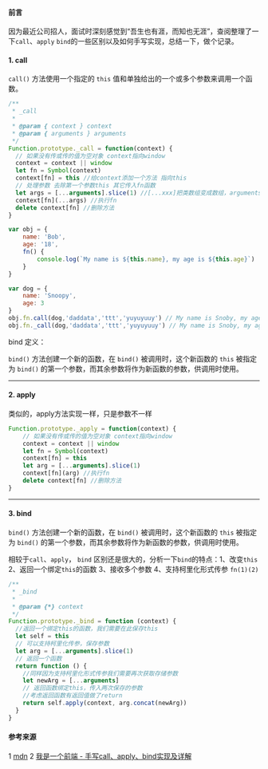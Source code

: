 #### 前言

因为最近公司招人，面试时深刻感觉到“吾生也有涯，而知也无涯”，查阅整理了一下`call`、`apply` `bind`的一些区别以及如何手写实现，总结一下，做个记录。

#### 1. call 

`call()` 方法使用一个指定的 `this` 值和单独给出的一个或多个参数来调用一个函数。

[^注意]: ：该方法的语法和作用与 [`apply()`](https://developer.mozilla.org/zh-CN/docs/Web/JavaScript/Reference/Global_Objects/Function/apply) 方法类似，只有一个区别，就是 `call()` 方法接受的是**一个参数列表**，而 `apply()` 方法接受的是**一个包含多个参数的数组**。

```javascript
/**
 * _call
 *
 * @param { context } context
 * @param { arguments } arguments
 */
Function.prototype._call = function(context) {
  // 如果没有传或传的值为空对象 context指向window
  context = context || window
  let fn = Symbol(context)
  context[fn] = this //给context添加一个方法 指向this
  // 处理参数 去除第一个参数this 其它传入fn函数
  let args = [...arguments].slice(1) //[...xxx]把类数组变成数组，arguments为啥不是数组自行搜索 slice返回一个新数组
  context[fn](...args) //执行fn
  delete context[fn] //删除方法
}

var obj = {
    name: 'Bob',
    age: '18',
    fn() {
        console.log(`My name is ${this.name}, my age is ${this.age}`)
    }
}

var dog = {
    name: 'Snoopy',
    age: 3
}
obj.fn.call(dog,'daddata','ttt','yuyuyuuy') // My name is Snoby, my age is 3
obj.fn._call(dog,'daddata','ttt','yuyuyuuy') // My name is Snoby, my age is 3
```



bind 定义：

`bind()` 方法创建一个新的函数，在 `bind()` 被调用时，这个新函数的 `this` 被指定为 `bind()` 的第一个参数，而其余参数将作为新函数的参数，供调用时使用。

------

#### 2. apply

类似的，apply方法实现一样，只是参数不一样

```javascript
Function.prototype._apply = function(context) {
    // 如果没有传或传的值为空对象 context指向window
    context = context || window
    let fn = Symbol(context)
    context[fn] = this 
    let arg = [...arguments].slice(1) 
    context[fn](arg) //执行fn
    delete context[fn] //删除方法
}
```

------

#### 3. bind

`bind()` 方法创建一个新的函数，在 `bind()` 被调用时，这个新函数的 `this` 被指定为 `bind()` 的第一个参数，而其余参数将作为新函数的参数，供调用时使用。

相较于`call`、`apply`， `bind` 区别还是很大的，分析一下`bind`的特点：1、改变`this` 2、返回一个绑定`this`的函数 3、接收多个参数 4、支持柯里化形式传参 `fn(1)(2)`

[^注意]: bind 方法与 call、apply 最大的不同就是前者返回一个**绑定上下文**的**函数**，而后两者是**直接执行**了一个**函数**

```javascript
/**
 * _bind
 *
 * @param {*} context
 */
Function.prototype._bind = function (context) {
  //返回一个绑定this的函数，我们需要在此保存this
  let self = this
  // 可以支持柯里化传参，保存参数
  let arg = [...arguments].slice(1)
  // 返回一个函数
  return function () {
    //同样因为支持柯里化形式传参我们需要再次获取存储参数
    let newArg = [...arguments]
    // 返回函数绑定this，传入两次保存的参数
    //考虑返回函数有返回值做了return
    return self.apply(context, arg.concat(newArg))
  }
}
```

#### 参考来源

1 [mdn](https://developer.mozilla.org/zh-CN/docs/Web/JavaScript)
2 [ 我是一个前端 - 手写call、apply、bind实现及详解 ](https://juejin.cn/post/6844903773979033614)

